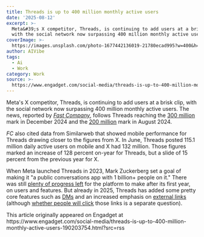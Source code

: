 ```yaml
---
title: Threads is up to 400 million monthly active users
date: '2025-08-12'
excerpt: >-
  Meta&#39;s X competitor, Threads, is continuing to add users at a brisk clip,
  with the social network now surpassing 400 million monthly active users....
coverImage: >-
  https://images.unsplash.com/photo-1677442136019-21780ecad995?w=400&h=200&fit=crop&auto=format
author: AIVibe
tags:
  - Ai
  - Work
category: Work
source: >-
  https://www.engadget.com/social-media/threads-is-up-to-400-million-monthly-active-users-190203754.html?src=rss
---
```

<p>Meta&#39;s X competitor, Threads, is continuing to add users at a brisk clip, with the social network now surpassing 400 million monthly active users. The news, reported by <a data-i13n="elm:context_link;elmt:doNotAffiliate;cpos:1;pos:1" class="no-affiliate-link" href="https://www.fastcompany.com/91384230/meta-threads-just-achieved-its-biggest-milestone-yet"><em><ins>Fast Company</ins></em></a>, follows Threads reaching the <a data-i13n="elm:context_link;elmt:doNotAffiliate;cpos:2;pos:1" class="no-affiliate-link" href="https://www.engadget.com/social-media/metas-threads-has-grown-to-300-million-users-234138108.html"><ins>300 million</ins></a> mark in December 2024 and the <a data-i13n="elm:context_link;elmt:doNotAffiliate;cpos:3;pos:1" class="no-affiliate-link" href="https://www.engadget.com/metas-threads-has-200-million-users-211656147.html"><ins>200 million</ins></a> mark in August 2024.</p>
<p><em>FC</em> also cited data from Similarweb that showed mobile performance for Threads drawing closer to the figures from X. In June, Threads posted 115.1 million daily active users on mobile and X had 132 million. Those figures marked an increase of 128 percent on-year for Threads, but a slide of 15 percent from the previous year for X.</p>
<span id="end-legacy-contents"></span><p>When Meta launched Threads in 2023, Mark Zuckerberg set a goal of making it &quot;a public conversations app with 1 billion+ people on it.&quot; There was still <a data-i13n="elm:context_link;elmt:doNotAffiliate;cpos:4;pos:1" class="no-affiliate-link" href="https://www.engadget.com/what-meta-should-change-about-threads-one-year-in-173036784.html"><ins>plenty of progress left</ins></a> for the platform to make after its first year, on users and features. But already in 2025, Threads has added some pretty core features such as <a data-i13n="elm:context_link;elmt:doNotAffiliate;cpos:5;pos:1" class="no-affiliate-link" href="https://www.engadget.com/social-media/two-years-later-meta-is-making-dms-on-threads-official-160056258.html"><ins>DMs</ins></a> and an increased emphasis on <a data-i13n="elm:context_link;elmt:doNotAffiliate;cpos:6;pos:1" class="no-affiliate-link" href="https://www.engadget.com/social-media/threads-is-finally-embracing-links-150012499.html"><ins>external links</ins></a> (although <a data-i13n="elm:context_link;elmt:doNotAffiliate;cpos:7;pos:1" class="no-affiliate-link" href="https://www.engadget.com/social-media/threads-users-still-barely-click-links-170139103.html"><ins>whether people will click</ins></a> those links is a separate question).</p>This article originally appeared on Engadget at https://www.engadget.com/social-media/threads-is-up-to-400-million-monthly-active-users-190203754.html?src=rss
